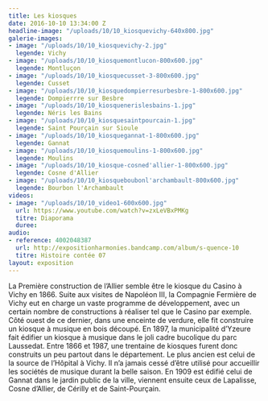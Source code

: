 ```yaml
---
title: Les kiosques
date: 2016-10-10 13:34:00 Z
headline-image: "/uploads/10/10_kiosquevichy-640x800.jpg"
galerie-images:
- image: "/uploads/10/10_kiosquevichy-2.jpg"
  legende: Vichy
- image: "/uploads/10/10_kiosquemontlucon-800x600.jpg"
  legende: Montluçon
- image: "/uploads/10/10_kiosquecusset-3-800x600.jpg"
  legende: Cusset
- image: "/uploads/10/10_kiosquedompierresurbesbre-1-800x600.jpg"
  legende: Dompierrre sur Besbre
- image: "/uploads/10/10_kiosquenerislesbains-1.jpg"
  legende: Néris les Bains
- image: "/uploads/10/10_kiosquesaintpourcain-1.jpg"
  legende: Saint Pourçain sur Sioule
- image: "/uploads/10/10_kiosquegannat-1-800x600.jpg"
  legende: Gannat
- image: "/uploads/10/10_kiosquemoulins-1-800x600.jpg"
  legende: Moulins
- image: "/uploads/10/10_kiosque-cosned'allier-1-800x600.jpg"
  legende: Cosne d'Allier
- image: "/uploads/10/10_kiosqueboubonl'archambault-800x600.jpg"
  legende: Bourbon l'Archambault
videos:
- image: "/uploads/10/10_video1-600x600.jpg"
  url: https://www.youtube.com/watch?v=zxLeVBxPMKg
  titre: Diaporama
  duree:
audio:
- reference: 4002048387
  url: http://expositionharmonies.bandcamp.com/album/s-quence-10
  titre: Histoire contée 07
layout: exposition
---
```


La Première construction de l’Allier semble être le kiosque du Casino à Vichy en 1866. Suite aux visites de Napoléon III, la Compagnie Fermière de Vichy eut en charge un vaste programme de développement, avec un certain nombre de constructions à réaliser tel que le Casino par exemple. Côté ouest de ce dernier, dans une enceinte de verdure, elle fit construire un kiosque à musique en bois découpé. En 1897, la municipalité d’Yzeure  fait édifier un kiosque à musique dans le joli cadre bucolique du parc Laussedat. Entre 1866 et 1987, une trentaine de kiosques furent donc construits un peu partout dans le département. Le plus ancien est celui de la source de l’Hôpital à Vichy. Il n’a jamais cessé d’être utilisé pour accueillir les sociétés de musique durant la belle saison. En 1909 est édifié celui de Gannat dans le jardin public de la ville, viennent ensuite ceux de Lapalisse, Cosne d’Allier, de Cérilly et de Saint-Pourçain.
